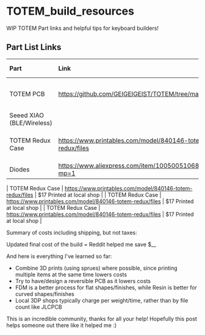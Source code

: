 # TOTEM_build_resources

WIP
TOTEM Part links and helpful tips for keyboard builders!

## Part List Links

| Part                      | Link                                                       | Cost (CAD)                                     |
| :------------------------ | :--------------------------------------------------------- | :--------------------------------------------- |
| TOTEM PCB                 | https://github.com/GEIGEIGEIST/TOTEM/tree/main/PCB         | $19.70 Upload to [JLCPCB](https://jlcpcb.com/) |
| Seeed XIAO (BLE/Wireless) |
| TOTEM Redux Case          | https://www.printables.com/model/840146-totem-redux/files  | $17 Printed at local shop                      |
| Diodes                    | https://www.aliexpress.com/item/1005005106815200.html?mp=1 |                                                |

| TOTEM Redux Case | https://www.printables.com/model/840146-totem-redux/files | $17 Printed at local shop |
| TOTEM Redux Case | https://www.printables.com/model/840146-totem-redux/files | $17 Printed at local shop |
| TOTEM Redux Case | https://www.printables.com/model/840146-totem-redux/files | $17 Printed at local shop |

Summary of costs including shipping, but not taxes:

Updated final cost of the build =
Reddit helped me save $\_\_

And here is everything I've learned so far:

- Combine 3D prints (using sprues) where possible, since printing multiple items at the same time lowers costs
- Try to have/design a reversible PCB as it lowers costs
- FDM is a better process for flat shapes/finishes, while Resin is better for curved shapes/finishes
- Local 3DP shops typically charge per weight/time, rather than by file count like JLCPCB

This is an incredible community, thanks for all your help! Hopefully this post helps someone out there like it helped me :)
